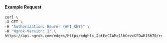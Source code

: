 <!-- Code generated for API Clients. DO NOT EDIT. -->

#### Example Request

```bash
curl \
-X GET \
-H "Authorization: Bearer {API_KEY}" \
-H "Ngrok-Version: 2" \
https://api.ngrok.com/edges/https/edghts_2otEoCIAMq1lbOezcGFDwR15h70/routes/edghtsrt_2otEoAxWGdnUwCn21jK0imswNxd/compression
```
